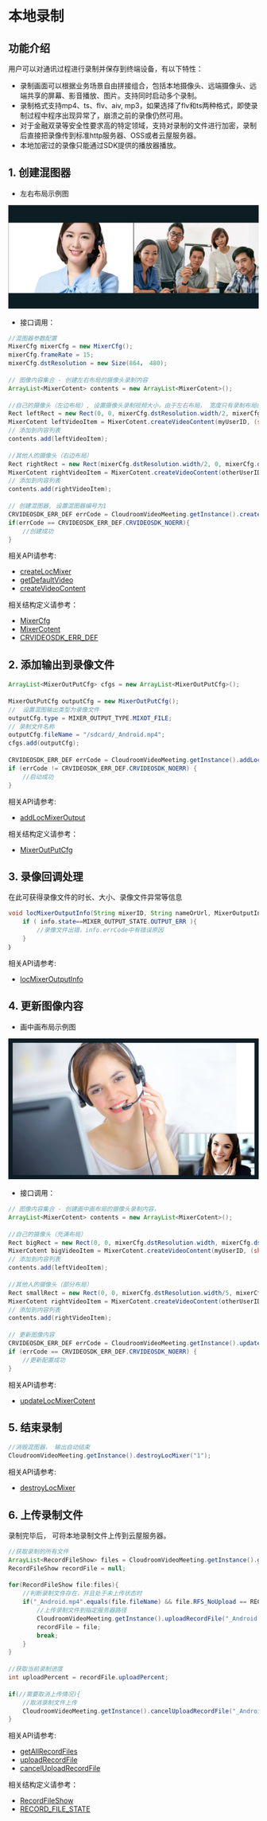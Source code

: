 # 本地录制

## 功能介绍

用户可以对通讯过程进行录制并保存到终端设备，有以下特性：

- 录制画面可以根据业务场景自由拼接组合，包括本地摄像头、远端摄像头、远端共享的屏幕、影音播放、图片。支持同时启动多个录制。
- 录制格式支持mp4、ts、flv、aiv, mp3，如果选择了flv和ts两种格式，即使录制过程中程序出现异常了，崩溃之前的录像仍然可用。
- 对于金融双录等安全性要求高的特定领域，支持对录制的文件进行加密，录制后直接把录像传到标准http服务器、OSS或者云屋服务器。
- 本地加密过的录像只能通过SDK提供的播放器播放。


<h2 id=CreateMixer>1. 创建混图器</h2>

- 左右布局示例图

![左右布局示例图](./images/layout_2.jpg)

- 接口调用：

```  java
//混图器参数配置
MixerCfg mixerCfg = new MixerCfg();
mixerCfg.frameRate = 15;
mixerCfg.dstResolution = new Size(864， 480);

// 图像内容集合 - 创建左右布局的摄像头录制内容
ArrayList<MixerCotent> contents = new ArrayList<MixerCotent>();

//自己的摄像头（左边布局）, 设置摄像头录制视频大小，由于左右布局， 宽度只有录制布局的一半
Rect leftRect = new Rect(0, 0, mixerCfg.dstResolution.width/2, mixerCfg.dstResolution.height);
MixerCotent leftVideoItem = MixerCotent.createVideoContent(myUserID, (short)-1, leftRect);
// 添加到内容列表
contents.add(leftVideoItem);

//其他人的摄像头（右边布局）
Rect rightRect = new Rect(mixerCfg.dstResolution.width/2, 0, mixerCfg.dstResolution.width, mixerCfg.dstResolution.height);
MixerCotent rightVideoItem = MixerCotent.createVideoContent(otherUserID, (short)-1, rightRect);
// 添加到内容列表
contents.add(rightVideoItem);

// 创建混图器, 设置混图器编号为1
CRVIDEOSDK_ERR_DEF errCode = CloudroomVideoMeeting.getInstance().createLocMixer("1", mixerCfg, contents)；
if(errCode == CRVIDEOSDK_ERR_DEF.CRVIDEOSDK_NOERR){
    //创建成功
}
```

相关API请参考:
+ [createLocMixer](API.md#createLocMixer)
+ [getDefaultVideo](API.md#getDefaultVideo)
+ [createVideoContent](TypeDefinitions.md#MixerCotent)

相关结构定义请参考：
+ [MixerCfg](TypeDefinitions.md#MixerCfg)
+ [MixerCotent](TypeDefinitions.md#MixerCotent)
+ [CRVIDEOSDK_ERR_DEF](Constant.md#CRVIDEOSDK_ERR_DEF)

<h2 id=SetOutput>2. 添加输出到录像文件</h2>

```java
ArrayList<MixerOutPutCfg> cfgs = new ArrayList<MixerOutPutCfg>();

MixerOutPutCfg outputCfg = new MixerOutPutCfg();
//  设置混图输出类型为录像文件
outputCfg.type = MIXER_OUTPUT_TYPE.MIXOT_FILE; 
// 录制文件名称
outputCfg.fileName = "/sdcard/_Android.mp4";
cfgs.add(outputCfg);

CRVIDEOSDK_ERR_DEF errCode = CloudroomVideoMeeting.getInstance().addLocMixerOutput("1", cfgs)；
if (errCode != CRVIDEOSDK_ERR_DEF.CRVIDEOSDK_NOERR) {
    //启动成功
}
```

相关API请参考:
+ [addLocMixerOutput](API.md#addLocMixerOutput)

相关结构定义请参考：
+ [MixerOutPutCfg](TypeDefinitions.md#MixerOutPutCfg)

<h2 id=RecordingEvent>3. 录像回调处理</h2>

在此可获得录像文件的时长、大小、录像文件异常等信息

```  java
void locMixerOutputInfo(String mixerID, String nameOrUrl, MixerOutputInfo info){
    if ( info.state==MIXER_OUTPUT_STATE.OUTPUT_ERR ){
        //录像文件出错，info.errCode中有错误原因
    }
｝
```

相关API请参考:
+ [locMixerOutputInfo](API.md#locMixerOutputInfo)


<h2 id=UpdateVideoContent>4. 更新图像内容</h2>

- 画中画布局示例图

![画中画布局示例图](./images/layout_overlap.jpg)

- 接口调用：

```java
// 图像内容集合 - 创建画中画布局的摄像头录制内容， 
ArrayList<MixerCotent> contents = new ArrayList<MixerCotent>();

//自己的摄像头（充满布局）
Rect bigRect = new Rect(0, 0, mixerCfg.dstResolution.width, mixerCfg.dstResolution.height)
MixerCotent bigVideoItem = MixerCotent.createVideoContent(myUserID, (short)-1, bigRect);
// 添加到内容列表
contents.add(leftVideoItem);

//其他人的摄像头（部分布局）
Rect smallRect = new Rect(0, 0, mixerCfg.dstResolution.width/5, mixerCfg.dstResolution.height/5)
MixerCotent rightVideoItem = MixerCotent.createVideoContent(otherUserID, (short)-1, smallRect);
// 添加到内容列表
contents.add(rightVideoItem);

// 更新图像内容
CRVIDEOSDK_ERR_DEF errCode = CloudroomVideoMeeting.getInstance().updateLocMixerCotent(“1”, contents)；
if (errCode == CRVIDEOSDK_ERR_DEF.CRVIDEOSDK_NOERR) {
    //更新配置成功
}
```

相关API请参考: 
+ [updateLocMixerCotent](API.md#updateLocMixerCotent)

<h2 id=RecordingEnd>5. 结束录制</h2>

```  java
//消毁混图器， 输出自动结束
CloudroomVideoMeeting.getInstance().destroyLocMixer("1");
```

相关API请参考:
+ [destroyLocMixer](API.md#destroyLocMixer)

<h2 id=uploadRecordeFile>6. 上传录制文件</h2>

录制完毕后， 可将本地录制文件上传到云屋服务器。

```java
//获取录制的所有文件
ArrayList<RecordFileShow> files = CloudroomVideoMeeting.getInstance().getAllRecordFiles();
RecordFileShow recordFile = null;

for(RecordFileShow file:files){
	//判断录制文件存在，并且处于未上传状态时
	if("_Android.mp4".equals(file.fileName) && file.RFS_NoUpload == RECORD_FILE_STATE.RFS_NoUpload){
		//上传录制文件到指定服务器路径
		CloudroomVideoMeeting.getInstance().uploadRecordFile("_Android.mp4", "/AA/BB/CC/_Android.mp4");
		recordFile = file;
		break;
	}
}

//获取当前录制进度
int uploadPercent = recordFile.uploadPercent;

if(//需要取消上传情况){
	//取消录制文件上传
	CloudroomVideoMeeting.getInstance().cancelUploadRecordFile("_Android.mp4");
}
```

相关API请参考:
+ [getAllRecordFiles](API.md#getAllRecordFiles)
+ [uploadRecordFile](API.md#uploadRecordFile)
+ [cancelUploadRecordFile](API.md#cancelUploadRecordFile)

相关结构定义请参考：
+ [RecordFileShow](TypeDefinitions.md#RecordFileShow)
+ [RECORD_FILE_STATE](Constant.md#RECORD_FILE_STATE)

